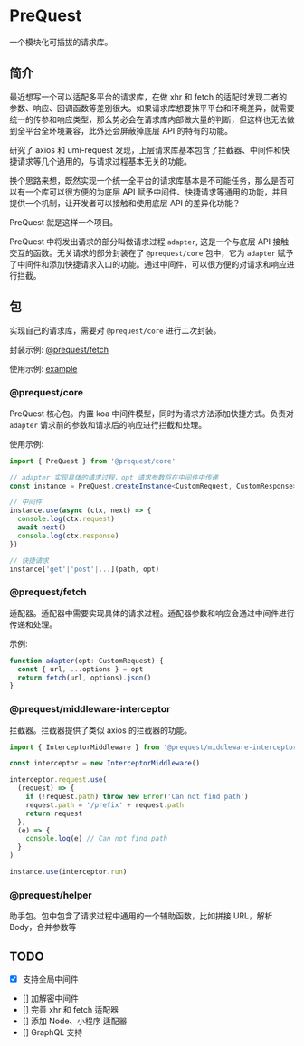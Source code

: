 # PreQuest

一个模块化可插拔的请求库。

## 简介

最近想写一个可以适配多平台的请求库，在做 xhr 和 fetch 的适配时发现二者的参数、响应、回调函数等差别很大。如果请求库想要抹平平台和环境差异，就需要统一的传参和响应类型，那么势必会在请求库内部做大量的判断，但这样也无法做到全平台全环境兼容，此外还会屏蔽掉底层 API 的特有的功能。

研究了 axios 和 umi-request 发现，上层请求库基本包含了拦截器、中间件和快捷请求等几个通用的，与请求过程基本无关的功能。

换个思路来想，既然实现一个统一全平台的请求库基本是不可能任务，那么是否可以有一个库可以很方便的为底层 API 赋予中间件、快捷请求等通用的功能，并且提供一个机制，让开发者可以接触和使用底层 API 的差异化功能？

PreQuest 就是这样一个项目。

PreQuest 中将发出请求的部分叫做请求过程 `adapter`, 这是一个与底层 API 接触交互的函数。无关请求的部分封装在了 `@prequest/core` 包中，它为 `adapter` 赋予了中间件和添加快捷请求入口的功能。通过中间件，可以很方便的对请求和响应进行拦截。

## 包

实现自己的请求库，需要对 `@prequest/core` 进行二次封装。

封装示例: [@prequest/fetch](./packages/fetch/src/index.ts)

使用示例: [example](./examples/web/src/Req.ts)

### @prequest/core

PreQuest 核心包。内置 koa 中间件模型，同时为请求方法添加快捷方式。负责对 `adapter` 请求前的参数和请求后的响应进行拦截和处理。

使用示例:

```ts
import { PreQuest } from '@prequest/core'

// adapter 实现具体的请求过程，opt 请求参数将在中间件中传递
const instance = PreQuest.createInstance<CustomRequest, CustomResponse>(adapter, opt)

// 中间件
instance.use(async (ctx, next) => {
  console.log(ctx.request)
  await next()
  console.log(ctx.response)
})

// 快捷请求
instance['get'|'post'|...](path, opt)
```

### @prequest/fetch

适配器。适配器中需要实现具体的请求过程。适配器参数和响应会通过中间件进行传递和处理。

示例:

```ts
function adapter(opt: CustomRequest) {
  const { url, ...options } = opt
  return fetch(url, options).json()
}
```

### @prequest/middleware-interceptor

拦截器。拦截器提供了类似 axios 的拦截器的功能。

```ts
import { InterceptorMiddleware } from '@prequest/middleware-interceptor'

const interceptor = new InterceptorMiddleware()

interceptor.request.use(
  (request) => {
    if (!request.path) throw new Error('Can not find path')
    request.path = '/prefix' + request.path
    return request
  },
  (e) => {
    console.log(e) // Can not find path
  }
)

instance.use(interceptor.run)
```

### @prequest/helper

助手包。包中包含了请求过程中通用的一个辅助函数，比如拼接 URL，解析 Body，合并参数等

## TODO

- [x] 支持全局中间件
- [] 加解密中间件
- [] 完善 xhr 和 fetch 适配器
- [] 添加 Node、小程序 适配器
- [] GraphQL 支持
